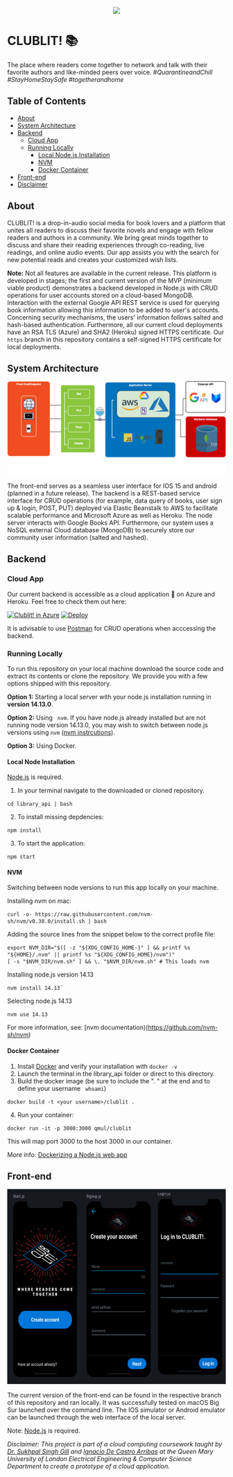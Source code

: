 <p align="center">
  <img src="https://github.com/nahidtopalovic/library_api/blob/main/media/logo/banner.png" />
</p>

# CLUBLIT! :books:


The place where readers come together to network and talk with their favorite authors and like-minded peers over voice. 
_#QuarantineandChill #StayHomeStaySafe #togetherandhome_

## Table of Contents
- [About](#about)
- [System Architecture](#system-architecture)
- [Backend](#backend)
  - [Cloud App](#cloud-app)
  - [Running Locally](#running-locally)
    - [Local Node.js Installation](#local-node-installation)
    - [NVM](#nvm)
    - [Docker Container](#docker-container)
 - [Front-end](#front-end)
 - [Disclaimer](#disclaimer)


## About 

CLUBLIT! is a drop-in-audio social media for book lovers and a platform that unites all readers to discuss their favorite novels and engage with fellow readers and authors in a community.
We bring great minds together to discuss and share their reading experiences through co-reading, live readings, and online audio events. 
Our app assists you with the search for new potential reads and creates your customized wish lists. 

__Note:__ Not all features are available in the current release. This platform is developed in stages; the first and current version of the MVP (minimum viable product) demonstrates a backend developed in Node.js with CRUD operations for user accounts stored on a cloud-based MongoDB. Interaction with the external Google API REST service is used for querying book information allowing this information to be added to user's accounts. Concerning security mechanisms, the users' information follows salted and hash-based authentication. Furthermore, all our current cloud deployments have an RSA TLS (Azure) and SHA2 (Heroku) signed HTTPS certificate. Our ``https`` branch in this repository contains a self-signed HTTPS certificate for local deployments. 

## System Architecture
<p align="center">
  <img src="https://github.com/nahidtopalovic/library_api/blob/main/media/architecture/cloud-clublit.png" />
</p>

The front-end serves as a seamless user interface for IOS 15 and android (planned in a future release).
The backend is a REST-based service interface for CRUD operations (for example, data query of books, user sign up & login, POST, PUT) deployed via Elastic Beanstalk to AWS to facilitate scalable performance and Microsoft Azure as well as Heroku. The node server interacts with Google Books API. Furthermore, our system uses a NoSQL external Cloud database (MongoDB) to securely store our community user information (salted and hashed). 

## Backend
### Cloud App
Our current backend is accessible as a cloud application :rocket: on Azure and Heroku. Feel free to check them out here:


[![Clublit! in Azure](https://aka.ms/deploytoazurebutton)](https://clublit.azurewebsites.net/)
      [![Deploy](https://www.herokucdn.com/deploy/button.svg)](https://clublit.herokuapp.com/)


It is advisable to use [Postman](https://www.postman.com/) for CRUD operations when acccessing the backend.

### Running Locally
To run this repository on your local machine download the source code and extract its contents or clone the repository.
We provide you with a few options shipped with this repository. 

**Option 1:**  Starting a local server with your node.js installation running in **version 14.13.0**.  

**Option 2:** Using ``` nvm```.
If you have node.js already installed but are not running node version 14.13.0, you may wish to switch between node.js versions using `` nvm `` ([nvm instrcutions](#nvm)).  

**Option 3:** Using Docker.

#### Local Node Installation
[Node.js](https://nodejs.org/en/) is required. 

1. In your terminal navigate to the downloaded or cloned repository. 
```
cd library_api | bash
```

2. To install missing depdencies: 
```
npm install
```

3. To start the application:
```
npm start
```


#### NVM 
Switching between node versions to run this app locally on your machine. 

Installing nvm on mac:
```
curl -o- https://raw.githubusercontent.com/nvm-sh/nvm/v0.38.0/install.sh | bash
```
Adding the source lines from the snippet below to the correct profile file:

```
export NVM_DIR="$([ -z "${XDG_CONFIG_HOME-}" ] && printf %s "${HOME}/.nvm" || printf %s "${XDG_CONFIG_HOME}/nvm")"
[ -s "$NVM_DIR/nvm.sh" ] && \. "$NVM_DIR/nvm.sh" # This loads nvm
```
Installing node.js version 14.13
```
nvm install 14.13`
```

Selecting node.js 14.13
``` 
nvm use 14.13
```

For more information, see: [nvm documentation)(https://github.com/nvm-sh/nvm)

#### Docker Container
1. Install [Docker](https://docs.docker.com/get-docker/) and verify your installation with ``` docker -v ```
2. Launch the terminal in the library_api folder or direct to this directory.
3. Build the docker image (be sure to include the ". " at the end and to define your username ``` whoami```)

```
docker build -t <your username>/clublit . 
```

4. Run your container:
```
docker run -it -p 3000:3000 qmul/clublit 
```

This will map port 3000 to the host 3000 in our container. 


More info: [Dockerizing a Node.js web app](https://nodejs.org/en/docs/guides/nodejs-docker-webapp/) 



## Front-end
<p align="left">
  <img src="https://github.com/nahidtopalovic/library_api/blob/main/media/IOS/front-end.png" height="450" />
</p>

The current version of the front-end can be found in the respective branch of this repository and ran locally. It was successfully tested on macOS Big Sur launched over the command line. The IOS simulator or Android emulator can be launched through the web interface of the local server. 

Note: [Node.js](https://nodejs.org/en/) is required.


_Disclaimer: This project is part of a cloud computing coursework taught by [Dr. Sukhpal Singh Gill](https://github.com/iamssgill) and [Ignacio De Castro Arribas](https://www.linkedin.com/in/ignacio-de-castro-arribas-44a48117) at the Queen Mary University of London Electrical Engineering & Computer Science Department to create a prototype of a cloud application._
